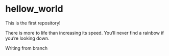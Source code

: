 # hellow_world
This is the first repository!

There is more to life than increasing its speed.
You’ll never find a rainbow if you’re looking down.

Writing from  branch